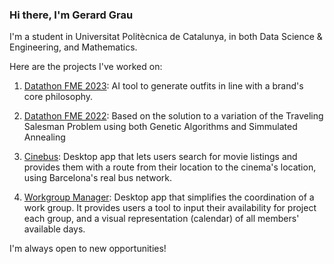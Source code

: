 ### Hi there, I'm Gerard Grau

I'm a student in Universitat Politècnica de Catalunya, in both Data Science & Engineering, and Mathematics.

Here are the projects I've worked on:

1. [Datathon FME 2023](https://github.com/guimCC/Dathon2023-Mango):
AI tool to generate outfits in line with a brand's core philosophy.

2. [Datathon FME 2022](https://github.com/NIU1668278/Qualcomm-Challenge-):
Based on the solution to a variation of the Traveling Salesman Problem using both Genetic Algorithms and Simmulated Annealing

4. [Cinebus](https://github.com/gerardgrau/Cinebus):
Desktop app that lets users search for movie listings and provides them with a route from their location to the cinema's location, using Barcelona's real bus network.

5. [Workgroup Manager](https://github.com/gerardgrau/workgroup-manager):
Desktop app that simplifies the coordination of a work group. It provides users a tool to input their availability for project each group, and a visual representation (calendar) of all members' available days.


I'm always open to new opportunities!
